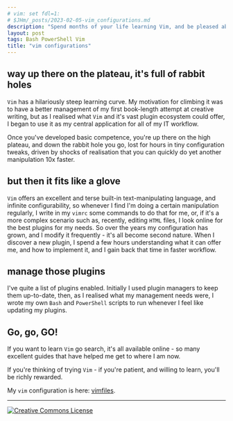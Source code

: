 ```yaml
---
# vim: set fdl=1:
# $JHm/_posts/2023-02-05-vim_configurations.md
description: "Spend months of your life learning Vim, and be pleased about it."
layout: post
tags: Bash PowerShell Vim
title: "vim configurations"
---
```


## way up there on the plateau, it's full of rabbit holes
`Vim` has a hilariously steep learning curve. My motivation for climbing it was to have a better management of my first book-length attempt at creative writing, but as I realised what `Vim` and it's vast plugin ecosystem could offer, I began to use it as my central application for all of my IT workflow.

Once you've developed basic competence, you're up there on the high plateau, and down the rabbit hole you go, lost for hours in tiny configuration tweaks, driven by shocks of realisation that you can quickly do yet another manipulation 10x faster.

## but then it fits like a glove
`Vim` offers an excellent and terse built-in text-manipulating language, and infinite configurability, so whenever I find I'm doing a certain manipulation regularly, I write in my `vimrc` some commands to do that for me, or, if it's a more complex scenario such as, recently, editing `HTML` files, I look online for the best plugins for my needs. So over the years my configuration has grown, and I modify it frequently - it's all become second nature. When I discover a new plugin, I spend a few hours understanding what it can offer me, and how to implement it, and I gain back that time in faster workflow.

## manage those plugins
I've quite a list of plugins enabled. Initially I used plugin managers to keep them up-to-date, then, as I realised what my management needs were, I wrote my own `Bash` and `PowerShell` scripts to run whenever I feel like updating my plugins.

## Go, go, GO!
If you want to learn `Vim` go search, it's all available online - so many excellent guides that have helped me get to where I am now.

If you're thinking of trying `Vim` - if you're patient, and willing to learn, you'll be richly rewarded.

My `vim` configuration is here: [vimfiles](https://github.com/harriott/vimfiles).

---
<a rel="license" href="http://creativecommons.org/licenses/by/4.0/"><img alt="Creative Commons License" style="border-width:0" src="https://i.creativecommons.org/l/by/4.0/88x31.png" /></a>

